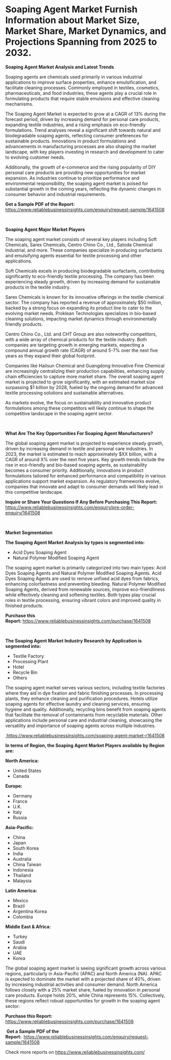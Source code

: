 <p><h1>Soaping Agent Market Furnish Information about Market Size, Market Share, Market Dynamics, and Projections Spanning from 2025 to 2032.</h1></p><p><strong>Soaping Agent Market Analysis and Latest Trends</strong></p>
<p><p>Soaping agents are chemicals used primarily in various industrial applications to improve surface properties, enhance emulsification, and facilitate cleaning processes. Commonly employed in textiles, cosmetics, pharmaceuticals, and food industries, these agents play a crucial role in formulating products that require stable emulsions and effective cleaning mechanisms.</p><p>The Soaping Agent Market is expected to grow at a CAGR of 13% during the forecast period, driven by increasing demand for personal care products, expanding textile industries, and a rising emphasis on eco-friendly formulations. Trend analyses reveal a significant shift towards natural and biodegradable soaping agents, reflecting consumer preferences for sustainable products. Innovations in product formulations and advancements in manufacturing processes are also shaping the market landscape, with key players investing in research and development to cater to evolving customer needs.</p><p>Additionally, the growth of e-commerce and the rising popularity of DIY personal care products are providing new opportunities for market expansion. As industries continue to prioritize performance and environmental responsibility, the soaping agent market is poised for substantial growth in the coming years, reflecting the dynamic changes in consumer behavior and industrial requirements.</p></p>
<p><strong>Get a Sample PDF of the Report:&nbsp;</strong> <a href="https://www.reliablebusinessinsights.com/enquiry/request-sample/1641508?utm_campaign=2768&utm_medium=2&utm_source=Github&utm_content=ia&utm_term=02042025&utm_id=soaping-agent">https://www.reliablebusinessinsights.com/enquiry/request-sample/1641508</a></p>
<p>&nbsp;</p>
<p><strong>Soaping Agent Major Market Players</strong></p>
<p><p>The soaping agent market consists of several key players including Soft Chemicals, Sarex Chemicals, Centro Chino Co., Ltd., Satoda Chemical Industrial, and more. These companies specialize in producing surfactants and emulsifying agents essential for textile processing and other applications.</p><p>Soft Chemicals excels in producing biodegradable surfactants, contributing significantly to eco-friendly textile processing. The company has been experiencing steady growth, driven by increasing demand for sustainable products in the textile industry.</p><p>Sarex Chemicals is known for its innovative offerings in the textile chemical sector. The company has reported a revenue of approximately $50 million, backed by a strong focus on expanding its product line to cater to the evolving market needs. Proklean Technologies specializes in bio-based cleaning solutions, impacting market dynamics through environmentally friendly products.</p><p>Centro Chino Co., Ltd. and CHT Group are also noteworthy competitors, with a wide array of chemical products for the textile industry. Both companies are targeting growth in emerging markets, expecting a compound annual growth rate (CAGR) of around 5-7% over the next five years as they expand their global footprint.</p><p>Companies like Hailsun Chemical and Guangdong Innovative Fine Chemical are increasingly centralizing their production capabilities, enhancing supply chain efficiencies to capture more market share. The overall soaping agent market is projected to grow significantly, with an estimated market size surpassing $1 billion by 2028, fueled by the ongoing demand for advanced textile processing solutions and sustainable alternatives.</p><p>As markets evolve, the focus on sustainability and innovative product formulations among these competitors will likely continue to shape the competitive landscape in the soaping agent sector.</p></p>
<p>&nbsp;</p>
<p><strong>What Are The Key Opportunities For Soaping Agent Manufacturers?</strong></p>
<p><p>The global soaping agent market is projected to experience steady growth, driven by increasing demand in textile and personal care industries. In 2023, the market is estimated to reach approximately $XX billion, with a CAGR of around X% over the next five years. Key growth trends include the rise in eco-friendly and bio-based soaping agents, as sustainability becomes a consumer priority. Additionally, innovations in product formulations tailored for enhanced performance and compatibility in various applications support market expansion. As regulatory frameworks evolve, companies that innovate and adapt to consumer demands will likely lead in this competitive landscape.</p></p>
<p><strong>Inquire or Share Your Questions If Any Before Purchasing This Report:</strong> <a href="https://www.reliablebusinessinsights.com/enquiry/pre-order-enquiry/1641508?utm_campaign=2768&utm_medium=2&utm_source=Github&utm_content=ia&utm_term=02042025&utm_id=soaping-agent">https://www.reliablebusinessinsights.com/enquiry/pre-order-enquiry/1641508</a></p>
<p>&nbsp;</p>
<p><strong>Market Segmentation</strong></p>
<p><strong>The Soaping Agent Market Analysis by types is segmented into:</strong></p>
<p><ul><li>Acid Dyes Soaping Agent</li><li>Natural Polymer Modified Soaping Agent</li></ul></p>
<p><p>The soaping agent market is primarily categorized into two main types: Acid Dyes Soaping Agents and Natural Polymer Modified Soaping Agents. Acid Dyes Soaping Agents are used to remove unfixed acid dyes from fabrics, enhancing colorfastness and preventing bleeding. Natural Polymer Modified Soaping Agents, derived from renewable sources, improve eco-friendliness while effectively cleaning and softening textiles. Both types play crucial roles in textile processing, ensuring vibrant colors and improved quality in finished products.</p></p>
<p><strong>Purchase this Report:&nbsp;</strong><a href="https://www.reliablebusinessinsights.com/purchase/1641508?utm_campaign=2768&utm_medium=2&utm_source=Github&utm_content=ia&utm_term=02042025&utm_id=soaping-agent">https://www.reliablebusinessinsights.com/purchase/1641508</a></p>
<p>&nbsp;</p>
<p><strong>The Soaping Agent Market Industry Research by Application is segmented into:</strong></p>
<p><ul><li>Textile Factory</li><li>Processing Plant</li><li>Hotel</li><li>Recycle Bin</li><li>Others</li></ul></p>
<p><p>The soaping agent market serves various sectors, including textile factories where they aid in dye fixation and fabric finishing processes. In processing plants, they enhance cleaning and purification procedures. Hotels utilize soaping agents for effective laundry and cleaning services, ensuring hygiene and quality. Additionally, recycling bins benefit from soaping agents that facilitate the removal of contaminants from recyclable materials. Other applications include personal care and industrial cleaning, showcasing the versatility and importance of soaping agents across multiple industries.</p></p>
<p><a href="https://www.reliablebusinessinsights.com/soaping-agent-market-r1641508?utm_campaign=2768&utm_medium=2&utm_source=Github&utm_content=ia&utm_term=02042025&utm_id=soaping-agent">&nbsp;https://www.reliablebusinessinsights.com/soaping-agent-market-r1641508</a></p>
<p><strong>In terms of Region, the Soaping Agent Market Players available by Region are:</strong></p>
<p>
    <p> <strong> North America: </strong>
        <ul>
            <li>United States</li>
            <li>Canada</li>
        </ul>
        </p> 
    <p> <strong> Europe: </strong>
        <ul>
            <li>Germany</li>
            <li>France</li>
            <li>U.K.</li>
            <li>Italy</li>
            <li>Russia</li>
        </ul>
        </p> 
    <p> <strong> Asia-Pacific: </strong>
        <ul>
            <li>China</li>
            <li>Japan</li>
            <li>South Korea</li>
            <li>India</li>
            <li>Australia</li>
            <li>China Taiwan</li>
            <li>Indonesia</li>
            <li>Thailand</li>
            <li>Malaysia</li>
        </ul>
        </p> 
    <p> <strong> Latin America: </strong>
        <ul>
            <li>Mexico</li>
            <li>Brazil</li>
            <li>Argentina Korea</li>
            <li>Colombia</li>
        </ul>
        </p> 
    <p> <strong> Middle East & Africa: </strong>
        <ul>
            <li>Turkey</li>
            <li>Saudi</li>
            <li>Arabia</li>
            <li>UAE</li>
            <li>Korea</li>
        </ul>
    </p>
    </p>
<p><p>The global soaping agent market is seeing significant growth across various regions, particularly in Asia-Pacific (APAC) and North America (NA). APAC is expected to dominate the market with a projected share of 40%, driven by increasing industrial activities and consumer demand. North America follows closely with a 25% market share, fueled by innovation in personal care products. Europe holds 20%, while China represents 15%. Collectively, these regions reflect robust opportunities for growth in the soaping agent sector.</p></p>
<p><strong>Purchase this Report: </strong><a href="https://www.reliablebusinessinsights.com/purchase/1641508?utm_campaign=2768&utm_medium=2&utm_source=Github&utm_content=ia&utm_term=02042025&utm_id=soaping-agent">https://www.reliablebusinessinsights.com/purchase/1641508</a></p>
<p>&nbsp;<strong>Get a Sample PDF of the Report:&nbsp;&nbsp;</strong><a href="https://www.reliablebusinessinsights.com/enquiry/request-sample/1641508?utm_campaign=2768&utm_medium=2&utm_source=Github&utm_content=ia&utm_term=02042025&utm_id=soaping-agent">https://www.reliablebusinessinsights.com/enquiry/request-sample/1641508</a></p>
<p><strong></strong></p>
<p>Check more reports on <a href="https://www.reliablebusinessinsights.com/?utm_campaign=2768&utm_medium=2&utm_source=Github&utm_content=ia&utm_term=02042025&utm_id=soaping-agent">https://www.reliablebusinessinsights.com/</a></p>